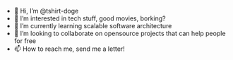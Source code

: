 - 👋 Hi, I’m @tshirt-doge
- 👀 I’m interested in tech stuff, good movies, borking?
- 🌱 I’m currently learning scalable software architecture
- 💞️ I’m looking to collaborate on opensource projects that can help people for free
- 📫 How to reach me, send me a letter!

<!---
tshirt-doge/tshirt-doge is a ✨ special ✨ repository because its `README.md` (this file) appears on your GitHub profile.
You can click the Preview link to take a look at your changes.
--->
